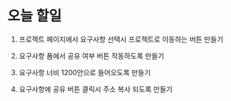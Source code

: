 # 오늘 할일

1. 프로젝트 페이지에서 요구사항 선택시 프로젝트로 이동하는 버튼 만들기

2. 요구사항 폼에서 공유 여부 버튼 작동하도록 만들기

3. 요구사항 너비 1200안으로 들어오도록 만들기

4. 요구사항에 공유 버튼 클릭시 주소 복사 되도록 만들기
